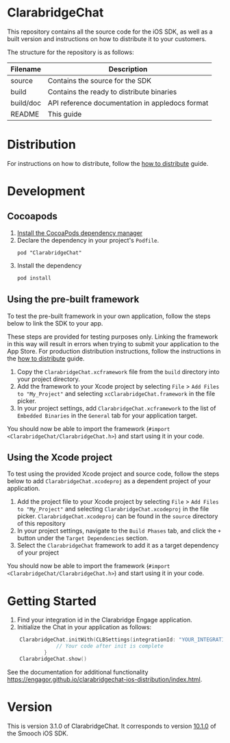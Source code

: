 # ClarabridgeChat

This repository contains all the source code for the iOS SDK, as well as a built version and instructions on how to distribute it to your customers.

The structure for the repository is as follows:

| Filename        | Description                                               |
|-----------------|-----------------------------------------------------------|
| source          | Contains the source for the SDK                           |
| build           | Contains the ready to distribute binaries                 |
| build/doc       | API reference documentation in appledocs format           |
| README          | This guide                                                |

# Distribution

For instructions on how to distribute, follow the [how to distribute](./HOWTODISTRIBUTE.MD) guide.

# Development

## Cocoapods

1. [Install the CocoaPods dependency manager](https://cocoapods.org/)
2. Declare the dependency in your project's `Podfile`.
    ```Podfile
    pod "ClarabridgeChat"
    ```
3. Install the dependency
    ```sh
    pod install
    ```

## Using the pre-built framework

To test the pre-built framework in your own application, follow the steps below to link the SDK to your app.

These steps are provided for testing purposes only. Linking the framework in this way will result in errors when trying to submit your application to the App Store. For production distribution instructions, follow the instructions in the [how to distribute](./HOWTODISTRIBUTE.MD) guide.

1. Copy the `ClarabridgeChat.xcframework` file from the `build` directory into your project directory.
2. Add the framework to your Xcode project by selecting `File` > `Add Files to "My_Project"` and selecting `xcClarabridgeChat.framework` in the file picker.
3. In your project settings, add `ClarabridgeChat.xcframework` to the list of `Embedded Binaries` in the `General` tab for your application target.

You should now be able to import the framework (`#import <ClarabridgeChat/ClarabridgeChat.h>`) and start using it in your code.

## Using the Xcode project

To test using the provided Xcode project and source code, follow the steps below to add `ClarabridgeChat.xcodeproj` as a dependent project of your application.

1. Add the project file to your Xcode project by selecting `File` > `Add Files to "My_Project"` and selecting `ClarabridgeChat.xcodeproj` in the file picker. `ClarabridgeChat.xcodeproj` can be found in the `source` directory of this repository
2. In your project settings, navigate to the `Build Phases` tab, and click the `+` button under the `Target Dependencies` section.
3. Select the `ClarabridgeChat` framework to add it as a target dependency of your project

You should now be able to import the framework (`#import <ClarabridgeChat/ClarabridgeChat.h>`) and start using it in your code.

# Getting Started

1. Find your integration id in the Clarabridge Engage application.
1. Initialize the Chat in your application as follows:
```swift
    ClarabridgeChat.initWith(CLBSettings(integrationId: "YOUR_INTEGRATION_ID")) { (error: Error?, userInfo: [AnyHashable : Any]?) in
                // Your code after init is complete
            }
    ClarabridgeChat.show()
```

See the documentation for additional functionality https://engagor.github.io/clarabridgechat-ios-distribution/index.html.

# Version

This is version 3.1.0 of ClarabridgeChat. It corresponds to version [10.1.0](https://github.com/smooch/smooch-ios/releases/tag/10.1.0) of the Smooch iOS SDK.